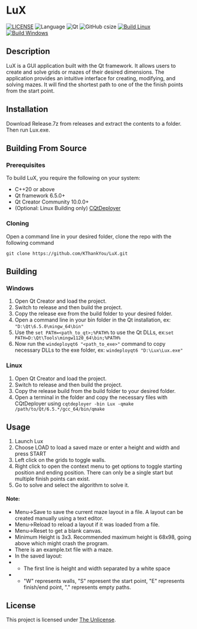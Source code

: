# LuX
[![LICENSE](https://img.shields.io/github/license/KThankYou/MazeSolver?color=blue)](LICENSE) ![Language](https://img.shields.io/badge/Language-C%2B%2B-brightgreen) ![Qt](https://img.shields.io/badge/Qt-6.5.0-brightgreen) ![GitHub csize](https://img.shields.io/github/languages/code-size/KThankYou/MazeSolver) [![Build Linux](https://github.com/GinOwO/LuX/actions/workflows/c-cpp-build-linux.yaml/badge.svg?branch=main&event=push)](https://github.com/GinOwO/LuX/actions/workflows/c-cpp-build-linux.yaml) [![Build Windows](https://github.com/GinOwO/LuX/actions/workflows/c-cpp-build-windows.yaml/badge.svg?branch=main&event=push)](https://github.com/GinOwO/LuX/actions/workflows/c-cpp-build-windows.yaml)

## Description

LuX is a GUI application built with the Qt framework. It allows users to create and solve grids or mazes of their desired dimensions. The application provides an intuitive interface for creating, modifying, and solving mazes. It will find the shortest path to one of the the finish points from the start point.

## Installation

Download Release.7z from releases and extract the contents to a folder. Then run Lux.exe.

## Building From Source

### Prerequisites

To build LuX, you require the following on your system:

- C++20 or above
- Qt framework 6.5.0+
- Qt Creator Community 10.0.0+
- (Optional: Linux Building only) [CQtDeployer](https://github.com/QuasarApp/CQtDeployer)

### Cloning 

Open a command line in your desired folder, clone the repo with the following command
```
git clone https://github.com/KThankYou/LuX.git
```

## Building

### Windows
1. Open Qt Creator and load the project.
2. Switch to release and then build the project.
3. Copy the release exe from the build folder to your desired folder.
4. Open a command line in your bin folder in the Qt installation, ex: `"D:\Qt\6.5.0\mingw_64\bin"`
5. Use the `set PATH=<path_to_qt>;%PATH%` to use the Qt DLLs, ex:`set PATH=D:\Qt\Tools\mingw1120_64\bin;%PATH%`
6. Now run the `windeployqt6 "<path_to_exe>"` command to copy necessary DLLs to the exe folder, ex: `windeployqt6 "D:\Lux\Lux.exe"`

### Linux
1. Open Qt Creator and load the project.
2. Switch to release and then build the project.
3. Copy the release build from the build folder to your desired folder.
4. Open a terminal in the folder and copy the necessary files with CQtDeployer using `cqtdeployer -bin Lux -qmake /path/to/Qt/6.5.*/gcc_64/bin/qmake`

## Usage

1. Launch Lux
2. Choose LOAD to load a saved maze or enter a height and width and press START
3. Left click on the grids to toggle walls.
4. Right click to open the context menu to get options to toggle starting position and ending position. There can only be a single start but multiple finish points can exist.
5. Go to solve and select the algorithm to solve it.

#### Note:
- Menu->Save to save the current maze layout in a file. A layout can be created manually using a text editor.
- Menu->Reload to reload a layout if it was loaded from a file.
- Menu->Reset to get a blank canvas.
- Minimum Height is 3x3. Recommended maximum height is 68x98, going above which might crash the program.
- There is an example.txt file with a maze.
- In the saved layout: 
- - The first line is height and width separated by a white space
- - "W" represents walls, "S" represent the start point, "E" represents finish/end point, "." represents empty paths.

## License

This project is licensed under [The Unlicense](LICENSE).
